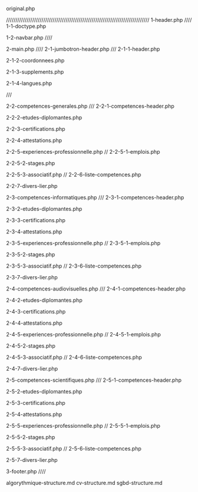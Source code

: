 original.php

<?php include(""); ?>
/////////////////////////////////////////////////////////////////////////////
1-header.php
////
1-1-doctype.php
<!--#####-#####-#####-#####-#####-#####-#####-#####-->
1-2-navbar.php
////
<!--#####-#####-#####-#####-#####-#####-#####-#####-#####-#####-#####-#####-->
2-main.php
////
2-1-jumbotron-header.php
///
2-1-1-header.php
<!--#####-#####-#####-#####-#####-#####-#####-#####-->
2-1-2-coordonnees.php
<!--#####-#####-#####-#####-#####-#####-#####-#####-->
2-1-3-supplements.php
<!--#####-#####-#####-#####-#####-#####-#####-#####-->
2-1-4-langues.php
<!--#####-#####-#####-#####-#####-#####-#####-#####-->
///
<!--#####-#####-#####-#####-#####-#####-#####-#####-#####-#####-->
2-2-competences-generales.php
///
2-2-1-competences-header.php
<!--#####-#####-#####-#####-#####-#####-#####-#####-->
2-2-2-etudes-diplomantes.php
<!--#####-#####-#####-#####-#####-#####-#####-#####-->
2-2-3-certifications.php
<!--#####-#####-#####-#####-#####-#####-#####-#####-->
2-2-4-attestations.php
<!--#####-#####-#####-#####-#####-#####-#####-#####-->
2-2-5-experiences-professionnelle.php
//
2-2-5-1-emplois.php
<!--#####-#####-#####-#####-#####-#####-->
2-2-5-2-stages.php
<!--#####-#####-#####-#####-#####-#####-->
2-2-5-3-associatif.php
//
2-2-6-liste-competences.php

2-2-7-divers-lier.php
<!--#####-#####-#####-#####-#####-#####-#####-#####-#####-#####-->
2-3-competences-informatiques.php
///
2-3-1-competences-header.php
<!--#####-#####-#####-#####-#####-#####-#####-#####-->
2-3-2-etudes-diplomantes.php
<!--#####-#####-#####-#####-#####-#####-#####-#####-->
2-3-3-certifications.php
<!--#####-#####-#####-#####-#####-#####-#####-#####-->
2-3-4-attestations.php
<!--#####-#####-#####-#####-#####-#####-#####-#####-->
2-3-5-experiences-professionnelle.php
//
2-3-5-1-emplois.php
<!--#####-#####-#####-#####-#####-#####-->
2-3-5-2-stages.php
<!--#####-#####-#####-#####-#####-#####-->
2-3-5-3-associatif.php
//
2-3-6-liste-competences.php
<!--#####-#####-#####-#####-#####-#####-#####-#####-->
2-3-7-divers-lier.php
<!--#####-#####-#####-#####-#####-#####-#####-#####-->
2-4-competences-audiovisuelles.php
///
2-4-1-competences-header.php
<!--#####-#####-#####-#####-#####-#####-#####-#####-->
2-4-2-etudes-diplomantes.php
<!--#####-#####-#####-#####-#####-#####-#####-#####-->
2-4-3-certifications.php
<!--#####-#####-#####-#####-#####-#####-#####-#####-->
2-4-4-attestations.php
<!--#####-#####-#####-#####-#####-#####-#####-#####-->
2-4-5-experiences-professionnelle.php
//
2-4-5-1-emplois.php
<!--#####-#####-#####-#####-#####-#####-->
2-4-5-2-stages.php
<!--#####-#####-#####-#####-#####-#####-->
2-4-5-3-associatif.php
//
2-4-6-liste-competences.php
<!--#####-#####-#####-#####-#####-#####-#####-#####-->
2-4-7-divers-lier.php
<!--#####-#####-#####-#####-#####-#####-#####-#####-#####-#####-->
2-5-competences-scientifiques.php
///
2-5-1-competences-header.php
<!--#####-#####-#####-#####-#####-#####-#####-#####-->
2-5-2-etudes-diplomantes.php
<!--#####-#####-#####-#####-#####-#####-#####-#####-->
2-5-3-certifications.php
<!--#####-#####-#####-#####-#####-#####-#####-#####-->
2-5-4-attestations.php
<!--#####-#####-#####-#####-#####-#####-#####-#####-->
2-5-5-experiences-professionnelle.php
//
2-5-5-1-emplois.php
<!--#####-#####-#####-#####-#####-#####-->
2-5-5-2-stages.php
<!--#####-#####-#####-#####-#####-#####-->
2-5-5-3-associatif.php
//
2-5-6-liste-competences.php
<!--#####-#####-#####-#####-#####-#####-#####-#####-->
2-5-7-divers-lier.php
<!--#####-#####-#####-#####-#####-#####-#####-#####-#####-#####-#####-#####-->
3-footer.php
////

algorythmique-structure.md
cv-structure.md
sgbd-structure.md







